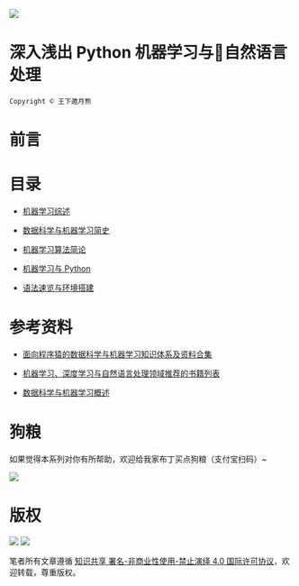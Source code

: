 ![](http://nebula.wsimg.com/9231017c407c70957eb3f708365e7a49?AccessKeyId=05106B70AA8440180999&disposition=0&alloworigin=1)

# 深入浅出 Python 机器学习与自然语言处理

`Copyright © 王下邀月熊`

# 前言

# 目录

* [机器学习综述]()

* [数据科学与机器学习简史]()

- [机器学习算法简论]()

* [机器学习与 Python]()

* [语法速览与环境搭建]()

# 参考资料

* [面向程序猿的数据科学与机器学习知识体系及资料合集](https://github.com/wxyyxc1992/DataScience-And-MachineLearning-Handbook-For-Coders/blob/master/DataScienceAI-Links.md)

* [机器学习、深度学习与自然语言处理领域推荐的书籍列表](https://zhuanlan.zhihu.com/p/25612011)

* [数据科学与机器学习概述](https://github.com/wxyyxc1992/DataScience-And-MachineLearning-Handbook-For-Coders/blob/master/DataScienceAI.md)

# 狗粮

如果觉得本系列对你有所帮助，欢迎给我家布丁买点狗粮（支付宝扫码）~

![](https://github.com/wxyyxc1992/OSS/blob/master/2017/8/1/Buding.jpg?raw=true)

# 版权

![](https://parg.co/bDY) ![](https://parg.co/bDm)

笔者所有文章遵循 [知识共享 署名-非商业性使用-禁止演绎 4.0 国际许可协议](https://creativecommons.org/licenses/by-nc-nd/4.0/deed.zh)，欢迎转载，尊重版权。
